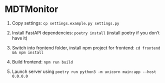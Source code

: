 # MDTMonitor

1. Copy settings: `cp settings.example.py settings.py`

2. Install FastAPI dependencies: `poetry install` (install poetry if you don't have it)

3. Switch into frontend folder, install npm project for frontend: `cd frontend && npm install`

4. Build frontend: `npm run build`

5. Launch server using `poetry run python3 -m uvicorn main:app --host 0.0.0.0`
